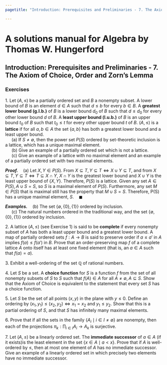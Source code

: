 ```yaml
---
pagetitle: "Introduction: Prerequisites and Preliminaries - 7. The Axiom of Choice, Order and Zorn’s Lemma"

---
```


# A solutions manual for Algebra by Thomas W. Hungerford
## Introduction: Prerequisites and Preliminaries - 7. The Axiom of Choice, Order and Zorn’s Lemma
### Exercises

1\. Let $(A, ≤)$ be a partially ordered set and $B$ a nonempty subset. A lower
bound of $B$ is an element $d∈A$ such that $d≤b$ for every $b∈B$.
A **greatest lower bound (g.l.b.)** of $B$ is a lower bound $d_0$ of $B$ such
that $d ≤ d_0$ for every other lower bound $d$ of $B$. A **least upper bound
(l.u.b.)** of $B$ is an upper bound $t_0$ of $B$ such that $t_0 ≤ t$ for
every other upper bound $t$ of $B$. $(A,≤)$ is a **lattice** if for all $a,
b ∈ A$ the set $\{a, b\}$ has both a greatest lower bound and a least upper
bound.
<br />$\quad$
(a) If $S \ne \emptyset$, then the power set $P(S)$ ordered by set-theoretic
inclusion is a lattice, which has a unique maximal element.
<br />$\quad$
(b) Give an example of a partially ordered set which is not a lattice.
<br />$\quad$
(c\) Give an example of a lattice with no maximal element and an example of a
partially ordered set with two maximal elements.

**_Proof._**$\quad$(a) Let $X, Y \in P(S)$. From
$X \subseteq T, Y \subseteq T \iff X \cup Y \subseteq T$,
and from $X \subseteq T, Y \subseteq T \iff T \subseteq X \cap Y$,
$X \cap Y$ is the greatest lower bound and $X \cup Y$ is the least upper bound
of $\left\{{X, Y}\right\}$. Therefore, $P(S)$ is a lattice.  Given any set $A
\in P(S), A ∪ S = S$, so $S$ is a maximal element of $P(S)$. Furthermore,
any set $M \in P(S)$ that is maximal still has the property that $M ∪S = S$.
Therefore, P(S) has a unique maximal element, $S$.$\quad\blacksquare$

**_Examples._**$\quad$(b) The set $\{\emptyset, \{0\}, \{1\}\}$ ordered by
inclusion.<br />$\quad$
(c\) The natural numbers ordered in the traditional way, and the set
$\{\emptyset, \{0\}, \{1\}\}$ ordered by inclusion.

2\. A lattice $(A,≤)$ (see Exercise 1) is said to be **complete** if every
nonempty subset of $A$ has both a least upper bound and a greatest lower
bound. A map of partially ordered sets $f :A→B$ is said to preserve
order if $a≤a'$ in $A$ implies $f(a) ≤ f(a')$ in $B$. Prove that an
order-preserving map $f$ of a complete lattice $A$ onto itself has at least
one fixed element (that is, an $a ∈ A$ such that $f(a) = a$).

3\. Exhibit a well-ordering of the set $\mathbb{Q}$ of rational numbers.

4\. Let $S$ be a set. A **choice function** for $S$ is a function $f$ from
the set of all nonempty subsets of $S$ to $S$ such that $f(A) \in A$ for all
$A \ne \emptyset, A⊆S$. Show that the Axiom of Choice is equivalent to the
statement that every set $S$ has a choice function.

5\. Let $S$ be the set of all points $(x, y)$ in the plane with $y ≤ 0$.
Define an ordering by $(x_1,y_1) ≤ (x_2,y_2) \iff x_1 = x_2$ and $y_1 ≤
y_2$.
Show that this is a partial ordering of $S$, and that $S$ has infinitely many
maximal elements.

6\. Prove that if all the sets in the family $\{A_i \mid i \in I \ne
\emptyset\}$ are nonempty, then each of the projections $π_k : \prod_{i∈I}
{A_i \to A_k}$ is surjective.

7\. Let $(A, ≤)$ be a linearly ordered set. The **immediate successor** of
$a \in A$ (if it exists)is the least element in the set $\{x\in A\mid a<x\}$.
Prove that if $A$ is well-ordered by $≤$, then at most one element of $A$ has
no immediate successor. Give an example of a linearly ordered set in which
  precisely two elements have no immediate successor.

